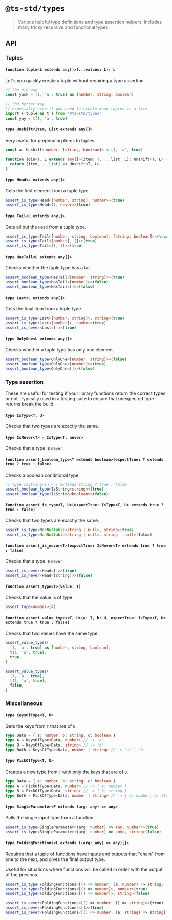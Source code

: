 # `@ts-std/types`

> Various helpful type definitions and type assertion helpers. Includes many tricky recursive and functional types.

## API

### Tuples

#### `function tuple<L extends any[]>(...values: L): L`

Let's you quickly create a tuple without requiring a type assertion.

```ts
// the old way
const yuck = [1, 'a', true] as [number, string, boolean]

// the better way
// especially nice if you need to create many tuples in a file
import { tuple as t } from '@ts-std/types'
const yay = t(1, 'a', true)
```

#### `type Unshift<Item, List extends any[]>`

Very useful for prepending items to tuples.

```ts
const a: Unshift<number, [string, boolean]> = [1, 'a', true]

function join<T, L extends any[]>(item: T, ...list: L): Unshift<T, L> {
  return [item, ...list] as Unshift<T, L>
}
```

#### `type Head<L extends any[]>`

Gets the first element from a tuple type.

```ts
assert_is_type<Head<[number, string], number>>(true)
assert_is_type<Head<[], never>>(true)
```

#### `type Tail<L extends any[]>`

Gets all but the `Head` from a tuple type.

```ts
assert_is_type<Tail<[number, string, boolean], [string, boolean]>>(true)
assert_is_type<Tail<[number], []>>(true)
assert_is_type<Tail<[], []>>(true)
```

#### `type HasTail<L extends any[]>`

Checks whether the tuple type has a tail.

```ts
assert_boolean_type<HasTail<[number, string]>>(true)
assert_boolean_type<HasTail<[number]>>(false)
assert_boolean_type<HasTail<[]>>(false)
```

#### `type Last<L extends any[]>`

Gets the final item from a tuple type.

```ts
assert_is_type<Last<[number, string]>, string>(true)
assert_is_type<Last<[number]>, number>(true)
assert_is_never<Last<[]>>(true)
```

#### `type OnlyOne<L extends any[]>`

Checks whether a tuple type has only one element.

```ts
assert_boolean_type<OnlyOne<[number, string]>>(false)
assert_boolean_type<OnlyOne<[number]>>(true)
assert_boolean_type<OnlyOne<[]>>(false)
```


### Type assertion

These are useful for testing if your library functions return the correct types or not. Typically used in a testing suite to ensure that unexpected type returns break the build.

#### `type IsType<T, U>`

Checks that two types are exactly the same.

#### `type IsNever<T> = IsType<T, never>`

Checks that a type is `never`.

#### `function assert_boolean_type<T extends boolean>(expectTrue: T extends true ? true : false)`

Checks a boolean conditional type.

```ts
// type IsString<T> = T extends string ? true : false
assert_boolean_type<IsString<string>>(true)
assert_boolean_type<IsString<boolean>>(false)
```

#### `function assert_is_type<T, U>(expectTrue: IsType<T, U> extends true ? true : false)`

Checks that two types are exactly the same.

```ts
assert_is_type<NonNullable<string | null>, string>(true)
assert_is_type<NonNullable<string | null>, string | null>(false)
```

#### `function assert_is_never<T>(expectTrue: IsNever<T> extends true ? true : false)`

Checks that a type is `never`.

```ts
assert_is_never<Head<[]>>(true)
assert_is_never<Head<[string]>>(false)
```

#### `function assert_type<T>(value: T)`

Checks that the value is of type.

```ts
assert_type<number>(4)
```

#### `function assert_value_types<T, U>(a: T, b: U, expectTrue: IsType<T, U> extends true ? true : false)`

Checks that two values have the same type.

```ts
assert_value_types(
  [1, 'a', true] as [number, string, boolean],
  t(1, 'a', true),
  true,
)

assert_value_types(
  [1, 'a', true],
  t(1, 'a', true),
  false,
)
```


### Miscellaneous

#### `type KeysOfType<T, U>`

Gets the keys from `T` that are of `U`.

```ts
type Data = { a: number, b: string, c: boolean }
type A = KeysOfType<Data, number> // -> 'a'
type B = KeysOfType<Data, string> // -> 'b'
type Both = KeysOfType<Data, number | string> // -> 'a' | 'b'
```

#### `type PickOfType<T, U>`

Creates a new type from `T` with only the keys that are of `U`.

```ts
type Data = { a: number, b: string, c: boolean }
type A = PickOfType<Data, number> // -> { a: number }
type B = PickOfType<Data, string> // -> { b: string }
type Both = PickOfType<Data, number | string> // -> { a: number, b: string }
```

#### `type SingleParameter<F extends (arg: any) => any>`

Pulls the single input type from a function.

```ts
assert_is_type<SingleParameter<(arg: number) => any, number>>(true)
assert_is_type<SingleParameter<(arg: number) => any>, string>(false)
```

#### `type FoldingFunctions<L extends ((arg: any) => any)[]>`

Requires that a tuple of functions have inputs and outputs that "chain" from one to the next, and gives the final output type.

Useful for situations where functions will be called in order with the output of the previous.

```ts
assert_is_type<FoldingFunctions<[() => number, (a: number) => string, (a: string) => boolean]>, boolean>(true)
assert_is_type<FoldingFunctions<[() => number]>, number>(true)
assert_is_type<FoldingFunctions<[() => number]>, string>(false)

assert_is_never<FoldingFunctions<[() => number, () => string]>>(true)
assert_is_never<FoldingFunctions<[]>>(true)
assert_is_never<FoldingFunctions<[() => number, (a: string) => string]>>(true)
```
